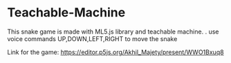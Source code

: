 # Teachable-Machine

This snake game is made with ML5.js library and teachable machine. .
use voice commands UP,DOWN,LEFT,RIGHT to move the snake


Link for the game:
https://editor.p5js.org/Akhil_Majety/present/WWO1Bxuq8
